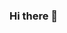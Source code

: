### Hi there 👋

<!--
**szafik/szafik** is a ✨ _special_ ✨ repository because its `README.md` (this file) appears on your GitHub profile.

Here are some ideas to get you started:

- 🌱 I’m currently learning Python/SQL
- 👯 I’m looking to collaborate on ML/DataScience
- 👯 Codewars account: https://www.codewars.com/users/Superconductor  


